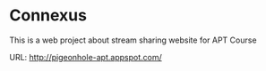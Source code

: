 # Connexus
This is a web project about stream sharing website for APT Course

URL: http://pigeonhole-apt.appspot.com/
